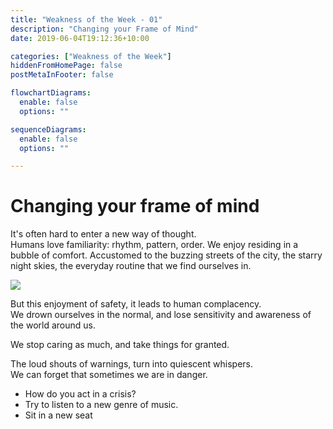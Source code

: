 ```yaml
---
title: "Weakness of the Week - 01"
description: "Changing your Frame of Mind"
date: 2019-06-04T19:12:36+10:00

categories: ["Weakness of the Week"]
hiddenFromHomePage: false
postMetaInFooter: false

flowchartDiagrams:
  enable: false
  options: ""

sequenceDiagrams: 
  enable: false
  options: ""

---
```


# Changing your frame of mind

It's often hard to enter a new way of thought.  
Humans love familiarity: rhythm, pattern, order. We enjoy residing in a bubble of comfort. Accustomed to the buzzing streets of the city, the starry night skies, the everyday routine that we find ourselves in.

![](./D2207g2WwAEUHDE.jpg)

But this enjoyment of safety, it leads to human complacency.  
We drown ourselves in the normal, and lose sensitivity and awareness of the world around us.

We stop caring as much, and take things for granted.

The loud shouts of warnings, turn into quiescent whispers.  
We can forget that sometimes we are in danger.

* How do you act in a crisis?
* Try to listen to a new genre of music.
* Sit in a new seat

